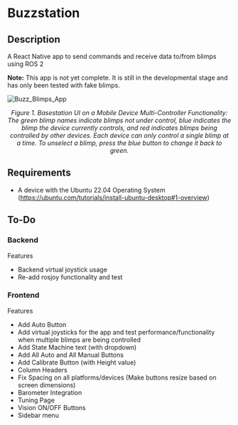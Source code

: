 # Buzzstation

## Description 
A React Native app to send commands and receive data to/from blimps using ROS 2

**Note:** This app is not yet complete. It is still in the developmental stage and has only been tested with fake blimps.

![Buzz_Blimps_App](https://github.com/awilwayco/Buzzstation/assets/56363833/7b55024e-7c6e-4cfa-b207-a733a153444a)
<p align="center">
<em>Figure 1. Basestation UI on a Mobile Device</em>
<em>Multi-Controller Functionality: The green blimp names indicate blimps not under control, blue indicates the blimp the device currently controls, and red indicates blimps being controlled by other devices. Each device can only control a single blimp at a time. To unselect a blimp, press the blue button to change it back to green. </em>
</p>
</p>

## Requirements

- A device with the Ubuntu 22.04 Operating System (https://ubuntu.com/tutorials/install-ubuntu-desktop#1-overview)

## To-Do

### Backend

Features
- Backend virtual joystick usage
- Re-add rosjoy functionality and test

### Frontend

Features
- Add Auto Button
- Add virtual joysticks for the app and test performance/functionality when multiple blimps are being controlled
- Add State Machine text (with dropdown)
- Add All Auto and All Manual Buttons
- Add Calibrate Button (with Height value)
- Column Headers
- Fix Spacing on all platforms/devices (Make buttons resize based on screen dimensions)
- Barometer Integration
- Tuning Page
- Vision ON/OFF Buttons
- Sidebar menu
